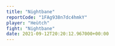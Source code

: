 ```yaml
---
title: "Nightbane"
reportCode: "1FAg938n7dc4hmkY"
player: "Heùtch"
fight: "Nightbane"
date: 2021-09-12T20:20:12.967000+00:00
---
```

